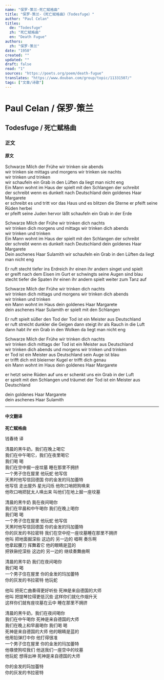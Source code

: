 ```yaml
---
name: "保罗·策兰-死亡赋格曲"
title: "保罗·策兰-《死亡赋格曲》（Todesfuge）"
author: "Paul Celan"
titles:
  de: "Todesfuge"
  zh: "死亡赋格曲"
  en: "Death Fugue"
authors:
  zh: "保罗·策兰"
date: "1950"
created: ""
updated: ""
draft: false
read: "1"
sources: "https://poets.org/poem/death-fugue"
translates: "https://www.douban.com/group/topic/11331507/"
tags: ["文章/诗歌"]
---
```



# Paul Celan / 保罗·策兰

## Todesfuge / 死亡赋格曲

### 正文

<!-- tabs:start -->

#### **原文**

Schwarze Milch der Frühe wir trinken sie abends  
wir trinken sie mittags und morgens wir trinken sie nachts  
wir trinken und trinken  
wir schaufeln ein Grab in den Lüften da liegt man nicht eng  
Ein Mann wohnt im Haus der spielt mit den Schlangen der schreibt  
der schreibt wenn es dunkelt nach Deutschland dein goldenes Haar Margarete  
er schreibt es und tritt vor das Haus und es blitzen die Sterne er pfeift seine Rüden herbei  
er pfeift seine Juden hervor läßt schaufeln ein Grab in der Erde

Schwarze Milch der Frühe wir trinken dich nachts  
wir trinken dich morgens und mittags wir trinken dich abends  
wir trinken und trinken  
Ein Mann wohnt im Haus der spielt mit den Schlangen der schreibt  
der schreibt wenn es dunkelt nach Deutschland dein goldenes Haar Margarete  
Dein aschenes Haar Sulamith wir schaufeln ein Grab in den Lüften da liegt man nicht eng

Er ruft stecht tiefer ins Erdreich ihr einen ihr andern singet und spielt  
er greift nach dem Eisen im Gurt er schwingts seine Augen sind blau  
stecht tiefer die Spaten ihr einen ihr andern spielt weiter zum Tanz auf

Schwarze Milch der Frühe wir trinken dich nachts  
wir trinken dich mittags und morgens wir trinken dich abends  
wir trinken und trinken  
ein Mann wohnt im Haus dein goldenes Haar Margarete  
dein aschenes Haar Sulamith er spielt mit den Schlangen

Er ruft spielt süßer den Tod der Tod ist ein Meister aus Deutschland  
er ruft streicht dunkler die Geigen dann steigt ihr als Rauch in die Luft  
dann habt ihr ein Grab in den Wolken da liegt man nicht eng

Schwarze Milch der Frühe wir trinken dich nachts  
wir trinken dich mittags der Tod ist ein Meister aus Deutschland  
wir trinken dich abends und morgens wir trinken und trinken  
er Tod ist ein Meister aus Deutschland sein Auge ist blau  
er trifft dich mit bleierner Kugel er trifft dich genau  
ein Mann wohnt im Haus dein goldenes Haar Margarete

er hetzt seine Rüden auf uns er schenkt uns ein Grab in der Luft  
er spielt mit den Schlangen und träumet der Tod ist ein Meister aus Deutschland

dein goldenes Haar Margarete  
dein aschenes Haar Sulamith

---

#### **中文翻译**

**死亡赋格曲**

钱春绮 译

清晨的黑牛奶，我们在晚上喝它  
我们在中午喝它，我们在夜里喝它  
我们喝 喝  
我们在空中掘一座坟墓 睡在那里不拥挤  
一个男子住在屋里 他玩蛇 他写信  
天黑时他写信回德国 你的金发的玛加蕾特  
他写信 走出屋外 星光闪烁 他吹口哨把狗唤来  
他吹口哨把犹太人唤出来 叫他们在地上掘一座坟墓

清晨的黑牛奶 我在夜间喝你  
我们在早晨和中午喝你 我们在晚上喝你  
我们喝 喝  
一个男子住在屋里 他玩蛇 他写信  
天黑时他写信回德国 你的金发的玛加蕾特  
你的灰发的书拉密特 我们在空中挖一座坟墓睡在那里不拥挤  
他叫 把地面掘深些 这边的 另一边的 唱啊 奏乐啊  
他拿起腰刀 挥舞着它 他的眼睛是蓝的  
把铁锹挖深些 这边的 另一边的 继续奏舞曲啊

清晨的黑牛奶 我们在夜间喝你  
我们喝 喝  
一个男子住在屋里 你的金发的玛加蕾特  
你的灰发的书拉密特 他玩蛇

他叫 把死亡曲奏得更好听些 死神是来自德国的大师  
他叫 把提琴拉得更低沉些 这样你们就化作烟升天  
这样你们就有座坟墓在云中 睡在那里不拥挤

清晨的黑牛奶，我们在夜间喝你  
我们在中午喝你 死神是来自德国的大师  
我们在晚上和早晨喝你 我们喝 喝  
死神是来自德国的大师 他的眼睛是蓝的  
他用铅弹打中你 他打得很准  
一个男子住在屋里 你的金发的玛加蕾特  
他嗾使狗咬我们 他送我们一座空中的坟墓  
他玩蛇 想得出神 死神是来自德国的大师

你的金发的玛加蕾特  
你的灰发的书拉密特

<!-- tabs:end -->
